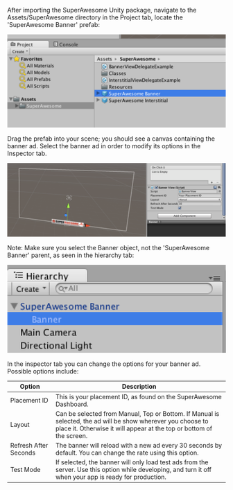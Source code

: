 After importing the SuperAwesome Unity package, navigate to the Assets/SuperAwesome directory in the Project tab, locate the 'SuperAwesome Banner' prefab:

![](img/sa_banner_prefab.png "SuperAwesome Banner Prefab")

Drag the prefab into your scene; you should see a canvas containing the banner ad. Select the banner ad in order to modify its options in the Inspector tab.


![](img/banner_inspector.png "Banner Inspector")


Note: Make sure you select the Banner object, not the 'SuperAwesome Banner' parent, as seen in the hierarchy tab:


![](img/banner_hierarchy.png "Banner Object in Hierarchy")


In the inspector tab you can change the options for your banner ad. Possible options include:

| Option                | Description                                                                                                                                                                          |
|-----------------------|--------------------------------------------------------------------------------------------------------------------------------------------------------------------------------------|
| Placement ID          | This is your placement ID, as found on the SuperAwesome Dashboard.                                                                                                                   |
| Layout                | Can be selected from Manual, Top or Bottom. If Manual is selected, the ad will be show wherever you choose to place it. Otherwise it will appear at the top or bottom of the screen. |
| Refresh After Seconds | The banner will reload with a new ad every 30 seconds by default. You can change the rate using this option.                                                                         |
| Test Mode             | If selected, the banner will only load test ads from the server. Use this option while developing, and turn it off when your app is ready for production.                            |